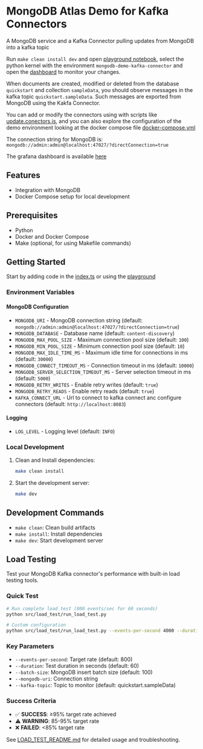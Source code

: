 # MongoDB Atlas Demo for Kafka Connectors

A MongoDB service and a Kafka Connector pulling updates from MongoDB into a kafka topic

Run `make clean install dev` and open [playground notebook](playground.ipynb), select the python kernel
with the environment `mongodb-demo-kafka-connector` and open the [dashboard](http://localhost:9080/ui/demo-kafka/tail?topicId=quickstart.sampleData) to monitor your changes.

When documents are created, modified or deleted from the database `quickstart` and collection `sampleData`, you should observe messages in the kafka topic `quickstart.sampleData`. Such messages are exported from
MongoDB using the Kakfa Connector.

You can add or modify the connectors using with scripts like [update.conectors.js](scripts/update-connectors.sh), and you can also explore the configuration of the demo environment looking at the docker compose file [docker-compose.yml](docker-compose.yml)

The connection string for MongoDB is:
`mongodb://admin:admin@localhost:47027/?directConnection=true`

The grafana dashboard is available [here](http://localhost:3000/explore?schemaVersion=1&panes=%7B%22tt3%22%3A%7B%22datasource%22%3A%22PBFA97CFB590B2093%22%2C%22queries%22%3A%5B%7B%22refId%22%3A%22A%22%2C%22expr%22%3A%22kafka_connect_source_task_metrics_source_record_write_rate%22%2C%22range%22%3Atrue%2C%22instant%22%3Atrue%2C%22datasource%22%3A%7B%22type%22%3A%22prometheus%22%2C%22uid%22%3A%22PBFA97CFB590B2093%22%7D%2C%22editorMode%22%3A%22builder%22%2C%22legendFormat%22%3A%22__auto%22%2C%22useBackend%22%3Afalse%2C%22disableTextWrap%22%3Afalse%2C%22fullMetaSearch%22%3Afalse%2C%22includeNullMetadata%22%3Atrue%7D%2C%7B%22refId%22%3A%22B%22%2C%22expr%22%3A%22kafka_connect_source_task_metrics_source_record_poll_rate%22%2C%22range%22%3Atrue%2C%22instant%22%3Atrue%2C%22datasource%22%3A%7B%22type%22%3A%22prometheus%22%2C%22uid%22%3A%22PBFA97CFB590B2093%22%7D%2C%22editorMode%22%3A%22builder%22%2C%22legendFormat%22%3A%22__auto%22%2C%22useBackend%22%3Afalse%2C%22disableTextWrap%22%3Afalse%2C%22fullMetaSearch%22%3Afalse%2C%22includeNullMetadata%22%3Atrue%7D%2C%7B%22refId%22%3A%22C%22%2C%22expr%22%3A%22kafka_connect_source_task_metrics_source_record_active_count_avg%22%2C%22range%22%3Atrue%2C%22instant%22%3Atrue%2C%22datasource%22%3A%7B%22type%22%3A%22prometheus%22%2C%22uid%22%3A%22PBFA97CFB590B2093%22%7D%2C%22editorMode%22%3A%22builder%22%2C%22legendFormat%22%3A%22__auto%22%2C%22useBackend%22%3Afalse%2C%22disableTextWrap%22%3Afalse%2C%22fullMetaSearch%22%3Afalse%2C%22includeNullMetadata%22%3Atrue%7D%5D%2C%22range%22%3A%7B%22from%22%3A%22now-3h%22%2C%22to%22%3A%22now%22%7D%7D%7D&orgId=1)

## Features

- Integration with MongoDB
- Docker Compose setup for local development

## Prerequisites

- Python
- Docker and Docker Compose
- Make (optional, for using Makefile commands)

## Getting Started

Start by adding code in the [index.ts](src/main.py) or using the [playground](playground.ipynb)

### Environment Variables

#### MongoDB Configuration

- `MONGODB_URI` - MongoDB connection string (default: `mongodb://admin:admin@localhost:47027/?directConnection=true`)
- `MONGODB_DATABASE` - Database name (default: `content-discovery`)
- `MONGODB_MAX_POOL_SIZE` - Maximum connection pool size (default: `100`)
- `MONGODB_MIN_POOL_SIZE` - Minimum connection pool size (default: `10`)
- `MONGODB_MAX_IDLE_TIME_MS` - Maximum idle time for connections in ms (default: `30000`)
- `MONGODB_CONNECT_TIMEOUT_MS` - Connection timeout in ms (default: `10000`)
- `MONGODB_SERVER_SELECTION_TIMEOUT_MS` - Server selection timeout in ms (default: `5000`)
- `MONGODB_RETRY_WRITES` - Enable retry writes (default: `true`)
- `MONGODB_RETRY_READS` - Enable retry reads (default: `true`)
- `KAFKA_CONNECT_URL` - Url to connect to kafka connect anc configure connectors (default: `http://localhost:8083`)

#### Logging

- `LOG_LEVEL` - Logging level (default: `INFO`)

### Local Development

1. Clean and Install dependencies:

   ```bash
   make clean install
   ```

2. Start the development server:
   ```bash
   make dev
   ```

## Development Commands

- `make clean`: Clean build artifacts
- `make install`: Install dependencies
- `make dev`: Start development server

## Load Testing

Test your MongoDB Kafka connector's performance with built-in load testing tools.

### Quick Test

```bash
# Run complete load test (800 events/sec for 60 seconds)
python src/load_test/run_load_test.py

# Custom configuration
python src/load_test/run_load_test.py --events-per-second 4000 --duration 120
```

### Key Parameters

- `--events-per-second`: Target rate (default: 800)
- `--duration`: Test duration in seconds (default: 60)
- `--batch-size`: MongoDB insert batch size (default: 100)
- `--mongodb-uri`: Connection string
- `--kafka-topic`: Topic to monitor (default: quickstart.sampleData)

### Success Criteria

- ✅ **SUCCESS**: ≥95% target rate achieved
- ⚠️ **WARNING**: 85-95% target rate
- ❌ **FAILED**: <85% target rate

See [LOAD_TEST_README.md](src/load_test/LOAD_TEST_README.md) for detailed usage and troubleshooting.

